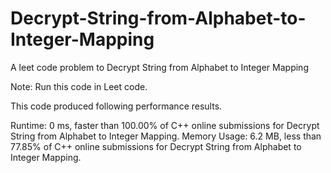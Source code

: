 # Decrypt-String-from-Alphabet-to-Integer-Mapping
A leet code problem to Decrypt String from Alphabet to Integer Mapping

Note: Run this code in Leet code.

This code produced following performance results.

Runtime: 0 ms, faster than 100.00% of C++ online submissions for Decrypt String from Alphabet to Integer Mapping.
Memory Usage: 6.2 MB, less than 77.85% of C++ online submissions for Decrypt String from Alphabet to Integer Mapping.
